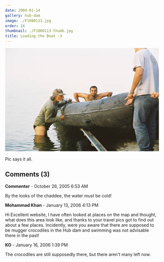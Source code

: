 ```yaml
---
date: 2004-01-14
gallery: hub-dam
image: ./F1000113.jpg
order: 24
thumbnail: ./F1000113-thumb.jpg
title: Loading the Boat -3
---
```


![Loading the Boat -3](./F1000113.jpg)

Pic says it all.

<div id="comments">

## Comments (3)

<div id="comment">

**Commenter** - October 26, 2005  6:53 AM

By the looks of the chaddee, the water *must* be cold!

</div>

<div id="comment">

**Mohammad Khan** - January 13, 2006  4:13 PM

Hi
Excellent website, I have often looked at places on the map and thought, what does this area look like, and thanks to your travel pics got to find out about a few places.
Incidently, were you aware that there are supposed to be mugger crocodiles in the Hub dam and swimming was not advisable there in the past!

</div>

<div id="comment">

**KO** - January 16, 2006  1:39 PM

The crocodiles are still supposedly there, but there aren't many left now.

</div>

</div>